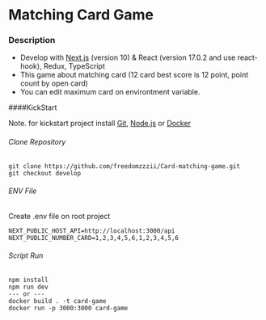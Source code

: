 # Matching Card Game

### Description

- Develop with [Next.js](https://nextjs.org "Next.JS") (version 10) & React (version 17.0.2 and use react-hook), Redux, TypeScript
- This game about matching card (12 card best score is 12 point, point count by open card)
- You can edit maximum card on environtment variable.

####KickStart

Note. for kickstart project install [Git](https://git-scm.com/downloadsttp:// "Git"), [Node.js](https://nodejs.org/en/ "Node.js") or [Docker](https://docs.docker.com/engine/install/ubuntu/ "Docker")

###### Clone Repository

    git clone https://github.com/freedomzzzii/Card-matching-game.git
	git checkout develop

###### ENV File

Create .env file on root project

    NEXT_PUBLIC_HOST_API=http://localhost:3000/api
	NEXT_PUBLIC_NUMBER_CARD=1,2,3,4,5,6,1,2,3,4,5,6

###### Script Run

	npm install
	npm run dev
	--- or ---
	docker build . -t card-game
	docker run -p 3000:3000 card-game
